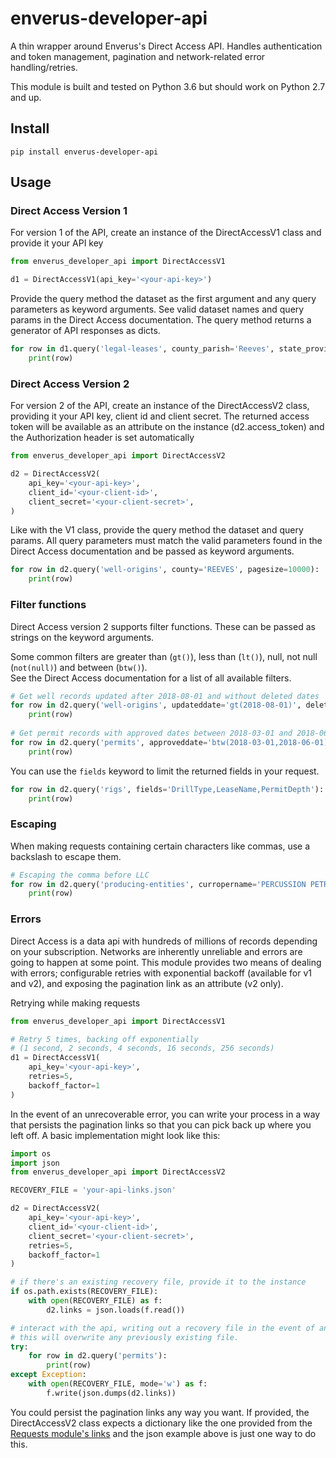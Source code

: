 # enverus-developer-api

[comment]: <> (![directaccess]&#40;https://github.com/wchatx/direct-access-py/workflows/directaccess/badge.svg&#41;)

[comment]: <> ([![PyPI version]&#40;https://badge.fury.io/py/directaccess.svg&#41;]&#40;https://badge.fury.io/py/directaccess&#41; )

A thin wrapper around Enverus's Direct Access API. Handles authentication and token management, pagination and
network-related error handling/retries.  

This module is built and tested on Python 3.6 but should work on Python 2.7 and up.


## Install
```commandline
pip install enverus-developer-api
```

## Usage

### Direct Access Version 1
For version 1 of the API, create an instance of the DirectAccessV1 class and provide it your API key
```python
from enverus_developer_api import DirectAccessV1

d1 = DirectAccessV1(api_key='<your-api-key>')
```

Provide the query method the dataset as the first argument and any query parameters as keyword arguments.
See valid dataset names and query params in the Direct Access documentation.
The query method returns a generator of API responses as dicts.
```python
for row in d1.query('legal-leases', county_parish='Reeves', state_province='TX', min_expiration_date='2018-06-01'):
    print(row)
```

### Direct Access Version 2
For version 2 of the API, create an instance of the DirectAccessV2 class, providing it your API key, client id and client secret.
The returned access token will be available as an attribute on the instance (d2.access_token) and the Authorization
header is set automatically
```python
from enverus_developer_api import DirectAccessV2

d2 = DirectAccessV2(
    api_key='<your-api-key>',
    client_id='<your-client-id>',
    client_secret='<your-client-secret>',
)
```

Like with the V1 class, provide the query method the dataset and query params. All query parameters must match the valid
parameters found in the Direct Access documentation and be passed as keyword arguments.
```python
for row in d2.query('well-origins', county='REEVES', pagesize=10000):
    print(row)
```

### Filter functions
Direct Access version 2 supports filter functions. These can be passed as strings on the keyword arguments.

Some common filters are greater than (`gt()`), less than (`lt()`), null, not null (`not(null)`) and between (`btw()`).  
See the Direct Access documentation for a list of all available filters.

```python
# Get well records updated after 2018-08-01 and without deleted dates
for row in d2.query('well-origins', updateddate='gt(2018-08-01)', deleteddate='null'):
    print(row)
    
# Get permit records with approved dates between 2018-03-01 and 2018-06-01
for row in d2.query('permits', approveddate='btw(2018-03-01,2018-06-01)'):
    print(row) 
```

You can use the `fields` keyword to limit the returned fields in your request.
```python
for row in d2.query('rigs', fields='DrillType,LeaseName,PermitDepth'):
    print(row)

```

### Escaping
When making requests containing certain characters like commas, use a backslash to escape them.  
```python
# Escaping the comma before LLC
for row in d2.query('producing-entities', curropername='PERCUSSION PETROLEUM OPERATING\, LLC'):
    print(row)

```

### Errors
Direct Access is a data api with hundreds of millions of records depending on your subscription. Networks are inherently unreliable
and errors are going to happen at some point. This module provides two means of dealing with errors;
configurable retries with exponential backoff (available for v1 and v2), and exposing the pagination
link as an attribute (v2 only).  

Retrying while making requests
```python
from enverus_developer_api import DirectAccessV1

# Retry 5 times, backing off exponentially 
# (1 second, 2 seconds, 4 seconds, 16 seconds, 256 seconds)
d1 = DirectAccessV1(
    api_key='<your-api-key>',
    retries=5,
    backoff_factor=1
)
```

In the event of an unrecoverable error, you can write your process in a way that persists the pagination links
so that you can pick back up where you left off. A basic implementation might look like this:
```python
import os
import json
from enverus_developer_api import DirectAccessV2

RECOVERY_FILE = 'your-api-links.json'

d2 = DirectAccessV2(
    api_key='<your-api-key>',
    client_id='<your-client-id>',
    client_secret='<your-client-secret>',
    retries=5,
    backoff_factor=1    
)

# if there's an existing recovery file, provide it to the instance
if os.path.exists(RECOVERY_FILE):
    with open(RECOVERY_FILE) as f:
        d2.links = json.loads(f.read())

# interact with the api, writing out a recovery file in the event of an unrecoverable error. 
# this will overwrite any previously existing file.
try:
    for row in d2.query('permits'):
        print(row)
except Exception:
    with open(RECOVERY_FILE, mode='w') as f:
        f.write(json.dumps(d2.links))

```
You could persist the pagination links any way you want. If provided, the DirectAccessV2 class expects a dictionary like 
the one provided from the [Requests module's links](http://docs.python-requests.org/en/master/user/advanced/#link-headers) 
and the json example above is just one way to do this.
